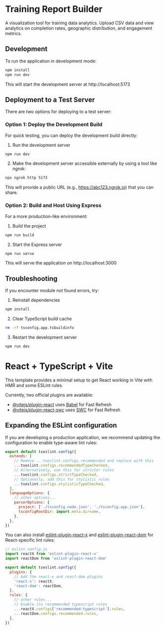 # Training Report Builder

A visualization tool for training data analytics. Upload CSV data and view analytics on completion rates, geographic distribution, and engagement metrics.

## Development

To run the application in development mode:

```bash
npm install
npm run dev
```

This will start the development server at http://localhost:5173

## Deployment to a Test Server

There are two options for deploying to a test server:

### Option 1: Deploy the Development Build

For quick testing, you can deploy the development build directly:

1. Run the development server
```bash
npm run dev
```

2. Make the development server accessible externally by using a tool like ngrok:
```bash
npx ngrok http 5173
```
This will provide a public URL (e.g., https://abc123.ngrok.io) that you can share.

### Option 2: Build and Host Using Express

For a more production-like environment:

1. Build the project
```bash
npm run build
```

2. Start the Express server
```bash
npm run serve
```

This will serve the application on http://localhost:3000

## Troubleshooting

If you encounter module not found errors, try:

1. Reinstall dependencies
```bash
npm install
```

2. Clear TypeScript build cache
```bash
rm -rf tsconfig.app.tsbuildinfo
```

3. Restart the development server
```bash
npm run dev
```

# React + TypeScript + Vite

This template provides a minimal setup to get React working in Vite with HMR and some ESLint rules.

Currently, two official plugins are available:

- [@vitejs/plugin-react](https://github.com/vitejs/vite-plugin-react/blob/main/packages/plugin-react) uses [Babel](https://babeljs.io/) for Fast Refresh
- [@vitejs/plugin-react-swc](https://github.com/vitejs/vite-plugin-react/blob/main/packages/plugin-react-swc) uses [SWC](https://swc.rs/) for Fast Refresh

## Expanding the ESLint configuration

If you are developing a production application, we recommend updating the configuration to enable type-aware lint rules:

```js
export default tseslint.config({
  extends: [
    // Remove ...tseslint.configs.recommended and replace with this
    ...tseslint.configs.recommendedTypeChecked,
    // Alternatively, use this for stricter rules
    ...tseslint.configs.strictTypeChecked,
    // Optionally, add this for stylistic rules
    ...tseslint.configs.stylisticTypeChecked,
  ],
  languageOptions: {
    // other options...
    parserOptions: {
      project: ['./tsconfig.node.json', './tsconfig.app.json'],
      tsconfigRootDir: import.meta.dirname,
    },
  },
})
```

You can also install [eslint-plugin-react-x](https://github.com/Rel1cx/eslint-react/tree/main/packages/plugins/eslint-plugin-react-x) and [eslint-plugin-react-dom](https://github.com/Rel1cx/eslint-react/tree/main/packages/plugins/eslint-plugin-react-dom) for React-specific lint rules:

```js
// eslint.config.js
import reactX from 'eslint-plugin-react-x'
import reactDom from 'eslint-plugin-react-dom'

export default tseslint.config({
  plugins: {
    // Add the react-x and react-dom plugins
    'react-x': reactX,
    'react-dom': reactDom,
  },
  rules: {
    // other rules...
    // Enable its recommended typescript rules
    ...reactX.configs['recommended-typescript'].rules,
    ...reactDom.configs.recommended.rules,
  },
})
```
